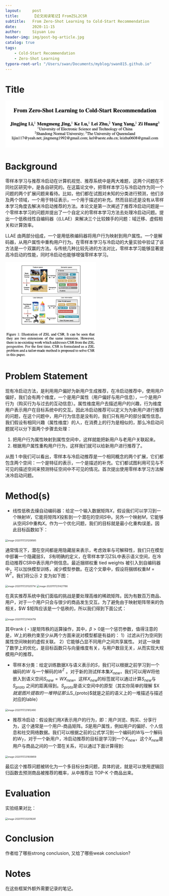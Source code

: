 ```yaml
---
layout:     post
title:      【论文阅读笔记】FromZSL2CSR
subtitle:   From Zero-Shot Learning to Cold-Start Recommendation
date:       2020-11-15
author:     Siyuan Lou
header-img: img/post-bg-article.jpg
catalog: true
tags:
    - Cold-Start Recommendation
    - Zero-Shot Learning
typora-root-url: "/Users/swan/Documents/myblog/swan815.github.io"
---
```

# Title

![title](/../../../../../../../img/blog/2020-11-15-ZSLToCSR/title.png)

# Background

零样本学习与推荐冷启动在计算机视觉、推荐系统中是两大难题，这两个问题在不同社区研究中，是各自研究的。在这篇论文中，把零样本学习与冷启动作为同一个问题的两个扩展问题来看待。比如，他们都在试图对未知的分类进行预测，他们涉及两个领域，一个用于特征表示，一个用于描述的补充。然而目前还是没有从零样本学习角度去解决冷启动推荐的方法。本论文是第一次阐述了推荐冷启动问题是一个零样本学习的问题并提出了一个自定义的零样本学习方法去处理冷启动问题。提出一个低秩线性自编码器（(LLAE）来解决三个比较棘手的问题：域迁移、虚假相关和计算效率。

LLAE 由两部分组成，一个是用低秩编码器将用户行为映射到用户属性。一个是解码器，从用户属性中重构用户行为。在零样本学习与冷启动的大量实验中验证了该方法是一个双赢的方法。与传统几种比较先进的方法对比，零样本学习能够显著提高冷启动的性能，同时冷启动也能够增强零样本学习。

<img src="/../../../../../../../img/blog/2020-11-15-ZSLToCSR/截屏2020-11-18 下午3.11.21.png" alt="截屏2020-11-18 下午3.11.21" style="zoom: 33%;" />


# Problem Statement

现有冷启动方法，是利用用户偏好为新用户生成推荐，在冷启动推荐中，使用用户偏好，我们会有两个维度，一个是用户属性（用户偏好与用户信息），一个是用户行为（购买行为与过去的互动信息）。属性维度用户去描述用户的兴趣，行为维度用户表示用户在目标系统中的交互。因此冷启动推荐可以定义为为新用户进行推荐的问题，在这个问题中，用户行为信息是没有的，我们只有用户的部分属性信息。我们假设有相同兴趣（属性维度）的人，在消费上的行为是相似的，那么冷启动问题就可以分下面两个步骤去处理：

1. 把用户行为属性映射到属性空间中，这样就能把新用户与老用户关联起来。
2. 根据用户属性重构用户行为，这样我们就可以给新用户进行推荐了。

从图 1 中我们可以看出，零样本与冷启动推荐是一个相同概念的两个扩展，它们都包含两个空间：一个是特征的表示，一个是描述的补充。它们都试图利用可见与不可见的描述空间来预测特征空间中不可见的情况。首次提出使用零样本学习方法解决冷启动问题。


# Method(s)

- 线性低秩去燥自动编码器：给定一个输入数据矩阵$X$，假设我们可以学习到一个映射$W$，它能将矩阵$X$投影到一个潜在的空间$S$中。另外一个映射$M$，它能够从空间$S$中重构$X$。作为一个优化问题，我们的目标就是最小化重构误差。因此目标函数如下：

<img src="/../../../../../../../img/blog/2020-11-15-ZSL2CSR/image-20201117231209585.png" alt="image-20201117231209585" style="zoom: 50%;" />

通常情况下，潜在空间都是用隐藏层来表示，考虑效率与可解释性，我们只在模型中部署一个隐藏层$S$， $S$有明确的定义，在零样本学习ZSL中表示语义空间，在冷启动推荐CSR中表示用户侧信息。最近捆绑权重 tied weights 被引入到自编码器中，可以加快模型训练，减少模型参数。在这个文章中，假设将捆绑权重$M=W^{T}$。我们将公示 2 变为如下图：

<img src="/../../../../../../../img/blog/2020-11-15-ZSL2CSR/image-20201117231325714.png" alt="image-20201117231325714" style="zoom:50%;" />

<img src="/../../../../../../../img/blog/2020-11-15-ZSL2CSR/image-20201117231427766.png" alt="image-20201117231427766" style="zoom: 50%;" />

在真实推荐系统中我们面临的挑战是要处理高维的稀疏矩阵。因为有数百万商品、用户，对于一个用户只会与很少的商品发生交互。为了避免由于映射矩阵带来的伪相关，$W $矩阵应该是一个低秩的，所以我们得到下面公式：

<img src="/../../../../../../../img/blog/2020-11-15-ZSL2CSR/image-20201117231404718.png" alt="image-20201117231404718" style="zoom:50%;" />

其中rank (・)是矩阵秩的运算操作，其中，$β> 0$是一个惩罚参数，值得注意的是，$W$上的秩约束至少从两个方面来说对模型都是有益的：
1）过滤从行为空间到属性空间映射的虚假关联。
2）它能够凸显不同用户之间共享属性。
对这一块做了数学上的优化，是目标函数只与向量维度有关，与用户数目无关，从而实现大规模用户的推荐。

- 零样本分类：给定训练数据X与语义表示的$S$，我们可以根据之前学习到一个编码的$W$ 与一个解码的$W^{T}$ 。对于新的测试样本集$X_{new}$，我们可以用W将他嵌入到语义空间$S_{new} = WX_{new}$。这样$X_{new}$的标签就可以通过计算$S_{new}$与$S_{proto}$ 之间的距离得到。$S_{proto}$是语义空间中的原型（其实你简单的理解 $X $就是图片提取的一堆特征那么$S_{proto}$就是之前的语义上的一堆描述与描述对应的lable）

<img src="/../../../../../../../img/blog/2020-11-15-ZSL2CSR/image-20201117231812490.png" alt="image-20201117231812490" style="zoom:50%;" />

- 推荐冷启动：假设我们用$X$表示用户的行为，即：用户浏览、购买、分享行为，这个通常是一个用户-商品矩阵。$S$是用户属性，例如用户的偏好、个人信息和社交网络数据。我们可以根据之前的公式学习到一个编码的$W$与一个解码的$W_{T}$，对于一个新用户，冷启动推荐的目标是学习到一个$X_{new}$，这个$X_{new}$是用户与商品之间的一个潜在关系，可以通过下面计算得到:

<img src="/../../../../../../../img/blog/2020-11-15-ZSL2CSR/image-20201117231939859.png" alt="image-20201117231939859" style="zoom:50%;" />

最后这个推荐问题被转化为一个多目标分类问题，具体的说，就是可以使用逻辑回归函数去预测商品被推荐的概率，从中推荐出 TOP-K 个商品出来。

# Evaluation

实验结果对比：

<img src="/../../../../../../../img/blog/2020-11-15-ZSL2CSR/image-20201117232018281.png" alt="image-20201117232018281" style="zoom:50%;" />

# Conclusion

作者给了哪些strong conclusion, 又给了哪些weak conclusion?


# Notes

在这些框架外额外需要记录的笔记。

